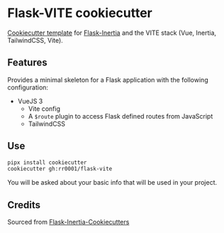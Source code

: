 # Flask-VITE cookiecutter

[Cookiecutter template](https://github.com/cookiecutter/cookiecutter) for [Flask-Inertia](https://github.com/j0ack/flask-inertia) and the VITE stack (Vue, Inertia, TailwindCSS, Vite).

## Features

Provides a minimal skeleton for a Flask application with the following configuration:

* VueJS 3
  * Vite config
  * A `$route` plugin to access Flask defined routes from JavaScript
  * TailwindCSS

## Use

```bash
pipx install cookiecutter
cookiecutter gh:rr0001/flask-vite
```

You will be asked about your basic info that will be used in your project.

## Credits

Sourced from
[Flask-Inertia-Cookiecutters](https://github.com/j0ack/flask-inertia-cookiecutters)

